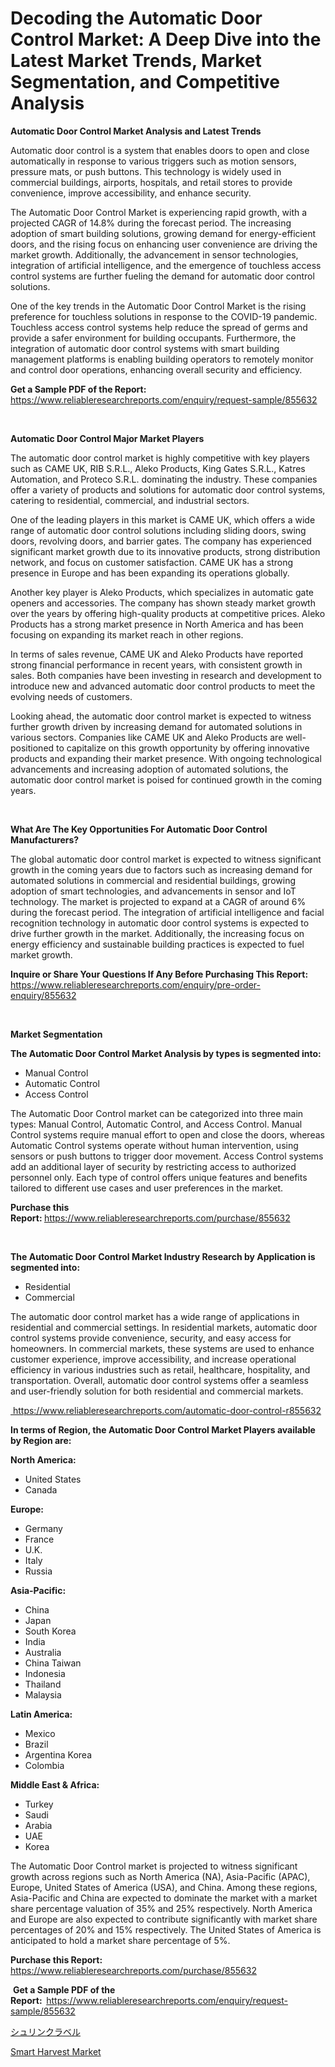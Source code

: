 <p><h1>Decoding the Automatic Door Control Market: A Deep Dive into the Latest Market Trends, Market Segmentation, and Competitive Analysis</h1></p><p><strong>Automatic Door Control Market Analysis and Latest Trends</strong></p>
<p><p>Automatic door control is a system that enables doors to open and close automatically in response to various triggers such as motion sensors, pressure mats, or push buttons. This technology is widely used in commercial buildings, airports, hospitals, and retail stores to provide convenience, improve accessibility, and enhance security.</p><p>The Automatic Door Control Market is experiencing rapid growth, with a projected CAGR of 14.8% during the forecast period. The increasing adoption of smart building solutions, growing demand for energy-efficient doors, and the rising focus on enhancing user convenience are driving the market growth. Additionally, the advancement in sensor technologies, integration of artificial intelligence, and the emergence of touchless access control systems are further fueling the demand for automatic door control solutions.</p><p>One of the key trends in the Automatic Door Control Market is the rising preference for touchless solutions in response to the COVID-19 pandemic. Touchless access control systems help reduce the spread of germs and provide a safer environment for building occupants. Furthermore, the integration of automatic door control systems with smart building management platforms is enabling building operators to remotely monitor and control door operations, enhancing overall security and efficiency.</p></p>
<p><strong>Get a Sample PDF of the Report:&nbsp;</strong> <a href="https://www.reliableresearchreports.com/enquiry/request-sample/855632">https://www.reliableresearchreports.com/enquiry/request-sample/855632</a></p>
<p>&nbsp;</p>
<p><strong>Automatic Door Control Major Market Players</strong></p>
<p><p>The automatic door control market is highly competitive with key players such as CAME UK, RIB S.R.L., Aleko Products, King Gates S.R.L., Katres Automation, and Proteco S.R.L. dominating the industry. These companies offer a variety of products and solutions for automatic door control systems, catering to residential, commercial, and industrial sectors.</p><p>One of the leading players in this market is CAME UK, which offers a wide range of automatic door control solutions including sliding doors, swing doors, revolving doors, and barrier gates. The company has experienced significant market growth due to its innovative products, strong distribution network, and focus on customer satisfaction. CAME UK has a strong presence in Europe and has been expanding its operations globally.</p><p>Another key player is Aleko Products, which specializes in automatic gate openers and accessories. The company has shown steady market growth over the years by offering high-quality products at competitive prices. Aleko Products has a strong market presence in North America and has been focusing on expanding its market reach in other regions.</p><p>In terms of sales revenue, CAME UK and Aleko Products have reported strong financial performance in recent years, with consistent growth in sales. Both companies have been investing in research and development to introduce new and advanced automatic door control products to meet the evolving needs of customers.</p><p>Looking ahead, the automatic door control market is expected to witness further growth driven by increasing demand for automated solutions in various sectors. Companies like CAME UK and Aleko Products are well-positioned to capitalize on this growth opportunity by offering innovative products and expanding their market presence. With ongoing technological advancements and increasing adoption of automated solutions, the automatic door control market is poised for continued growth in the coming years.</p></p>
<p>&nbsp;</p>
<p><strong>What Are The Key Opportunities For Automatic Door Control Manufacturers?</strong></p>
<p><p>The global automatic door control market is expected to witness significant growth in the coming years due to factors such as increasing demand for automated solutions in commercial and residential buildings, growing adoption of smart technologies, and advancements in sensor and IoT technology. The market is projected to expand at a CAGR of around 6% during the forecast period. The integration of artificial intelligence and facial recognition technology in automatic door control systems is expected to drive further growth in the market. Additionally, the increasing focus on energy efficiency and sustainable building practices is expected to fuel market growth.</p></p>
<p><strong>Inquire or Share Your Questions If Any Before Purchasing This Report:</strong> <a href="https://www.reliableresearchreports.com/enquiry/pre-order-enquiry/855632">https://www.reliableresearchreports.com/enquiry/pre-order-enquiry/855632</a></p>
<p>&nbsp;</p>
<p><strong>Market Segmentation</strong></p>
<p><strong>The Automatic Door Control Market Analysis by types is segmented into:</strong></p>
<p><ul><li>Manual Control</li><li>Automatic Control</li><li>Access Control</li></ul></p>
<p><p>The Automatic Door Control market can be categorized into three main types: Manual Control, Automatic Control, and Access Control. Manual Control systems require manual effort to open and close the doors, whereas Automatic Control systems operate without human intervention, using sensors or push buttons to trigger door movement. Access Control systems add an additional layer of security by restricting access to authorized personnel only. Each type of control offers unique features and benefits tailored to different use cases and user preferences in the market.</p></p>
<p><strong>Purchase this Report:&nbsp;</strong><a href="https://www.reliableresearchreports.com/purchase/855632">https://www.reliableresearchreports.com/purchase/855632</a></p>
<p>&nbsp;</p>
<p><strong>The Automatic Door Control Market Industry Research by Application is segmented into:</strong></p>
<p><ul><li>Residential</li><li>Commercial</li></ul></p>
<p><p>The automatic door control market has a wide range of applications in residential and commercial settings. In residential markets, automatic door control systems provide convenience, security, and easy access for homeowners. In commercial markets, these systems are used to enhance customer experience, improve accessibility, and increase operational efficiency in various industries such as retail, healthcare, hospitality, and transportation. Overall, automatic door control systems offer a seamless and user-friendly solution for both residential and commercial markets.</p></p>
<p><a href="https://www.reliableresearchreports.com/automatic-door-control-r855632">&nbsp;https://www.reliableresearchreports.com/automatic-door-control-r855632</a></p>
<p><strong>In terms of Region, the Automatic Door Control Market Players available by Region are:</strong></p>
<p>
    <p> <strong> North America: </strong>
        <ul>
            <li>United States</li>
            <li>Canada</li>
        </ul>
        </p> 
    <p> <strong> Europe: </strong>
        <ul>
            <li>Germany</li>
            <li>France</li>
            <li>U.K.</li>
            <li>Italy</li>
            <li>Russia</li>
        </ul>
        </p> 
    <p> <strong> Asia-Pacific: </strong>
        <ul>
            <li>China</li>
            <li>Japan</li>
            <li>South Korea</li>
            <li>India</li>
            <li>Australia</li>
            <li>China Taiwan</li>
            <li>Indonesia</li>
            <li>Thailand</li>
            <li>Malaysia</li>
        </ul>
        </p> 
    <p> <strong> Latin America: </strong>
        <ul>
            <li>Mexico</li>
            <li>Brazil</li>
            <li>Argentina Korea</li>
            <li>Colombia</li>
        </ul>
        </p> 
    <p> <strong> Middle East & Africa: </strong>
        <ul>
            <li>Turkey</li>
            <li>Saudi</li>
            <li>Arabia</li>
            <li>UAE</li>
            <li>Korea</li>
        </ul>
    </p>
    </p>
<p><p>The Automatic Door Control market is projected to witness significant growth across regions such as North America (NA), Asia-Pacific (APAC), Europe, United States of America (USA), and China. Among these regions, Asia-Pacific and China are expected to dominate the market with a market share percentage valuation of 35% and 25% respectively. North America and Europe are also expected to contribute significantly with market share percentages of 20% and 15% respectively. The United States of America is anticipated to hold a market share percentage of 5%.</p></p>
<p><strong>Purchase this Report: </strong><a href="https://www.reliableresearchreports.com/purchase/855632">https://www.reliableresearchreports.com/purchase/855632</a></p>
<p>&nbsp;<strong>Get a Sample PDF of the Report:&nbsp;&nbsp;</strong><a href="https://www.reliableresearchreports.com/enquiry/request-sample/855632">https://www.reliableresearchreports.com/enquiry/request-sample/855632</a></p>
<p><strong></strong></p>
<p><p><a href="https://medium.com/@gordonilbrtck0879367/%E7%B8%AE%E5%B0%8F%E3%83%A9%E3%83%99%E3%83%AB%E3%81%AE%E5%B8%82%E5%A0%B4%E8%AA%BF%E6%9F%BB%E3%83%AC%E3%83%9D%E3%83%BC%E3%83%88-%E3%81%9D%E3%81%AE%E6%AD%B4%E5%8F%B2%E3%81%A82024%E5%B9%B4%E3%81%8B%E3%82%892031%E5%B9%B4%E3%81%AE%E4%BA%88%E6%B8%AC-5eb59c700a52">シュリンクラベル</a></p><p><a href="https://github.com/ChiragRp1/Market-Research-Report-List-4/blob/main/smart-harvest-market.md">Smart Harvest Market</a></p></p>